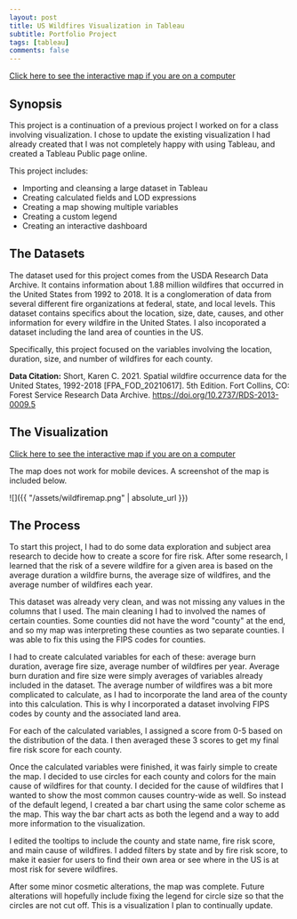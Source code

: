 ```yaml
---
layout: post
title: US Wildfires Visualization in Tableau
subtitle: Portfolio Project
tags: [tableau]
comments: false
---
```


[Click here to see the interactive map if you are on a computer](https://public.tableau.com/app/profile/alyssa.soderlund/viz/USWildfiresMap/Dashboard1)

## Synopsis
This project is a continuation of a previous project I worked on for a class involving visualization. 
I chose to update the existing visualization I had already created that I was not completely happy with using Tableau, and created a Tableau Public page online. 

This project includes:
- Importing and cleansing a large dataset in Tableau 
- Creating calculated fields and LOD expressions
- Creating a map showing multiple variables
- Creating a custom legend
- Creating an interactive dashboard

## The Datasets
The dataset used for this project comes from the USDA Research Data Archive. It contains information about 1.88 million wildfires that occurred in the United States from 1992 to 2018. It is a conglomeration of data from several different fire organizations at federal, state, and local levels. This dataset contains specifics about the location, size, date, causes, and other information for every wildfire in the United States. I also incoporated a dataset including the land area of counties in the US. 

Specifically, this project focused on the variables involving the location, duration, size, and number of wildfires for each county.

**Data Citation:** Short, Karen C. 2021. Spatial wildfire occurrence data for the United States, 1992-2018 [FPA_FOD_20210617]. 5th Edition. Fort Collins, CO: Forest Service Research Data Archive. https://doi.org/10.2737/RDS-2013-0009.5

## The Visualization

[Click here to see the interactive map if you are on a computer](https://public.tableau.com/app/profile/alyssa.soderlund/viz/USWildfiresMap/Dashboard1)

The map does not work for mobile devices. A screenshot of the map is included below.


![]({{ "/assets/wildfiremap.png" | absolute_url }})


## The Process

To start this project, I had to do some data exploration and subject area research to decide how to create a score for fire risk. After some research, I learned that the risk of a severe wildfire for a given area is based on the average duration a wildfire burns, the average size of wildfires, and the average number of wildfires each year. 

This dataset was already very clean, and was not missing any values in the columns that I used. The main cleaning I had to involved the names of certain counties. Some counties did not have the word "county" at the end, and so my map was interpreting these counties as two separate counties. I was able to fix this using the FIPS codes for counties.

I had to create calculated variables for each of these: average burn duration, average fire size, average number of wildfires per year. Average burn duration and fire size were simply averages of variables already included in the dataset. The average number of wildfires was a bit more complicated to calculate, as I had to incorporate the land area of the county into this calculation. This is why I incorporated a dataset involving FIPS codes by county and the associated land area. 

For each of the calculated variables, I assigned a score from 0-5 based on the distribution of the data. I then averaged these 3 scores to get my final fire risk score for each county.

Once the calculated variables were finished, it was fairly simple to create the map. I decided to use circles for each county and colors for the main cause of wildfires for that county. I decided for the cause of wildfires that I wanted to show the most common causes country-wide as well. So instead of the default legend, I created a bar chart using the same color scheme as the map. This way the bar chart acts as both the legend and a way to add more information to the visualization.

I edited the tooltips to include the county and state name, fire risk score, and main cause of wildfires. I added filters by state and by fire risk score, to make it easier for users to find their own area or see where in the US is at most risk for severe wildfires. 

After some minor cosmetic alterations, the map was complete. Future alterations will hopefully include fixing the legend for circle size so that the circles are not cut off. This is a visualization I plan to continually update. 
